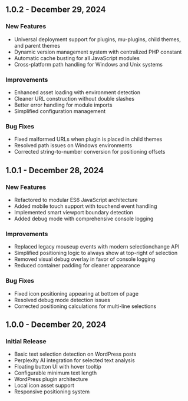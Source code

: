 ## 1.0.2 - December 29, 2024

### New Features
- Universal deployment support for plugins, mu-plugins, child themes, and parent themes
- Dynamic version management system with centralized PHP constant
- Automatic cache busting for all JavaScript modules
- Cross-platform path handling for Windows and Unix systems

### Improvements
- Enhanced asset loading with environment detection
- Cleaner URL construction without double slashes
- Better error handling for module imports
- Simplified configuration management

### Bug Fixes
- Fixed malformed URLs when plugin is placed in child themes
- Resolved path issues on Windows environments
- Corrected string-to-number conversion for positioning offsets

## 1.0.1 - December 28, 2024

### New Features
- Refactored to modular ES6 JavaScript architecture
- Added mobile touch support with touchend event handling
- Implemented smart viewport boundary detection
- Added debug mode with comprehensive console logging

### Improvements
- Replaced legacy mouseup events with modern selectionchange API
- Simplified positioning logic to always show at top-right of selection
- Removed visual debug overlay in favor of console logging
- Reduced container padding for cleaner appearance

### Bug Fixes
- Fixed icon positioning appearing at bottom of page
- Resolved debug mode detection issues
- Corrected positioning calculations for multi-line selections

## 1.0.0 - December 20, 2024

### Initial Release
- Basic text selection detection on WordPress posts
- Perplexity AI integration for selected text analysis
- Floating button UI with hover tooltip
- Configurable minimum text length
- WordPress plugin architecture
- Local icon asset support
- Responsive positioning system
